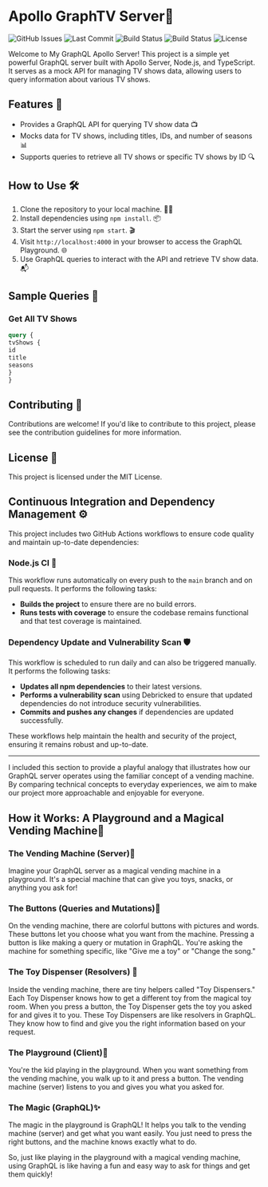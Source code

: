 # Apollo GraphTV Server🚀

![GitHub Issues](https://img.shields.io/github/issues/Jagoda11/Apollo-GraphTV-Server?style=flat-square&color=orange)
![Last Commit](https://img.shields.io/github/last-commit/Jagoda11/Apollo-GraphTV-Server/main?style=flat-square&color=blue)
![Build Status](https://github.com/Jagoda11/Apollo-GraphTV-Server/actions/workflows/main.yml/badge.svg)
![Build Status](https://github.com/Jagoda11/Apollo-GraphTV-Server/actions/workflows/dependency-update-and-scan.yml/badge.svg?branch=main)
![License](https://img.shields.io/github/license/Jagoda11/Apollo-GraphTV-Server?style=flat-square&color=green)

Welcome to My GraphQL Apollo Server! This project is a simple yet powerful GraphQL server built with Apollo Server, Node.js, and TypeScript. It serves as a mock API for managing TV shows data, allowing users to query information about various TV shows.

## Features 🌟

- Provides a GraphQL API for querying TV show data 📺
- Mocks data for TV shows, including titles, IDs, and number of seasons 📊
- Supports queries to retrieve all TV shows or specific TV shows by ID 🔍

## How to Use 🛠

1. Clone the repository to your local machine. 👨‍💻
2. Install dependencies using `npm install`. 📦
3. Start the server using `npm start`. 🎬
4. Visit `http://localhost:4000` in your browser to access the GraphQL Playground. 🌐
5. Use GraphQL queries to interact with the API and retrieve TV show data. 📬

## Sample Queries 📝

### Get All TV Shows

```graphql
query {
tvShows {
id
title
seasons
}
}
```

## Contributing  🤝

Contributions are welcome! If you'd like to contribute to this project, please see the contribution guidelines
for more information.

## License  📄

This project is licensed under the MIT License.

## Continuous Integration and Dependency Management ⚙️

This project includes two GitHub Actions workflows to ensure code quality and maintain up-to-date dependencies:

### Node.js CI 🚀

This workflow runs automatically on every push to the `main` branch and on pull requests. It performs the following tasks:

- **Builds the project** to ensure there are no build errors.
- **Runs tests with coverage** to ensure the codebase remains functional and that test coverage is maintained.

### Dependency Update and Vulnerability Scan 🛡️

This workflow is scheduled to run daily and can also be triggered manually. It performs the following tasks:

- **Updates all npm dependencies** to their latest versions.
- **Performs a vulnerability scan** using Debricked to ensure that updated dependencies do not introduce security vulnerabilities.
- **Commits and pushes any changes** if dependencies are updated successfully.

These workflows help maintain the health and security of the project, ensuring it remains robust and up-to-date.

---

I included this section to provide a playful analogy that illustrates how our GraphQL server operates using the familiar concept of a vending machine. By comparing technical concepts to everyday experiences, we aim to make our project more approachable and enjoyable for everyone.

## How it Works: A Playground and a Magical Vending Machine🎈

### The Vending Machine (Server)🏧

Imagine your GraphQL server as a magical vending machine in a playground. It's a special machine that can give you toys, snacks, or anything you ask for!

### The Buttons (Queries and Mutations)🔘

On the vending machine, there are colorful buttons with pictures and words. These buttons let you choose what you want from the machine. Pressing a button is like making a query or mutation in GraphQL. You're asking the machine for something specific, like "Give me a toy" or "Change the song."

### The Toy Dispenser (Resolvers) 🧸

Inside the vending machine, there are tiny helpers called "Toy Dispensers." Each Toy Dispenser knows how to get a different toy from the magical toy room. When you press a button, the Toy Dispenser gets the toy you asked for and gives it to you. These Toy Dispensers are like resolvers in GraphQL. They know how to find and give you the right information based on your request.

### The Playground (Client)🎠

You're the kid playing in the playground. When you want something from the vending machine, you walk up to it and press a button. The vending machine (server) listens to you and gives you what you asked for.

### The Magic (GraphQL)✨

The magic in the playground is GraphQL! It helps you talk to the vending machine (server) and get what you want easily. You just need to press the right buttons, and the machine knows exactly what to do.

So, just like playing in the playground with a magical vending machine, using GraphQL is like having a fun and easy way to ask for things and get them quickly!
